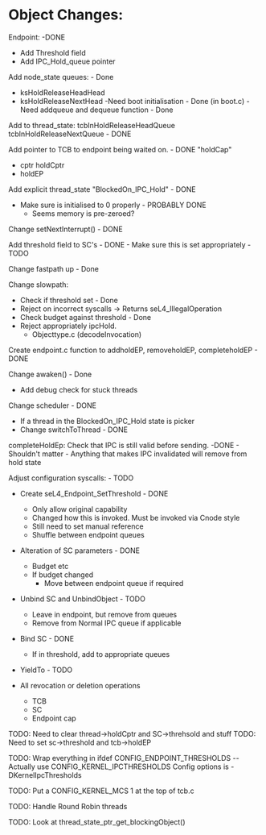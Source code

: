 # Object Changes:
Endpoint: -DONE
- Add Threshold field
- Add IPC_Hold_queue pointer



Add node_state queues: - Done
- ksHoldReleaseHeadHead
- ksHoldReleaseNextHead
-Need boot initialisation - Done (in boot.c)
-Need addqueue and dequeue function - Done

Add to thread_state: tcbInHoldReleaseHeadQueue tcbInHoldReleaseNextQueue - DONE

Add pointer to TCB to endpoint being waited on. - DONE "holdCap"
+ cptr holdCptr
+ holdEP

Add explicit thread_state "BlockedOn_IPC_Hold" - DONE

- Make sure is initialised to 0 properly - PROBABLY DONE
    - Seems memory is pre-zeroed?

Change setNextInterrupt() - DONE

Add threshold field to SC's - DONE
    - Make sure this is set appropriately - TODO



Change fastpath up - Done


Change slowpath:
- Check if threshold set - Done
- Reject on incorrect syscalls -> Returns seL4_IllegalOperation
- Check budget against threshold - Done
- Reject appropriately ipcHold.
    * Objecttype.c  (decodeInvocation)

Create endpoint.c function to addholdEP, removeholdEP, completeholdEP - DONE

Change awaken() - Done
 - Add debug check for stuck threads 

Change scheduler - DONE
 - If a thread in the BlockedOn_IPC_Hold state is picker 
 - Change switchToThread - DONE

completeHoldEp: Check that IPC is still valid before sending. -DONE
    - Shouldn't matter - Anything that makes IPC invalidated will remove from hold state

Adjust configuration syscalls: - TODO
- Create seL4\_Endpoint\_SetThreshold - DONE
    - Only allow original capability
    - Changed how this is invoked. Must be invoked via Cnode style
    - Still need to set manual reference
    - Shuffle between endpoint queues

- Alteration of SC parameters - DONE
    - Budget etc
    - If budget changed
        - Move between endpoint queue if required
- Unbind SC and UnbindObject - TODO
    - Leave in endpoint, but remove from queues
    - Remove from Normal IPC queue if applicable
- Bind SC - DONE
    - If in threshold, add to appropriate queues
- YieldTo - TODO
- All revocation or deletion operations
    - TCB
    - SC
    - Endpoint cap


TODO: Need to clear thread->holdCptr and SC->threhsold and stuff
TODO: Need to set sc->threshold and tcb->holdEP

TODO: Wrap everything in ifdef CONFIG_ENDPOINT_THRESHOLDS
 -- Actually use CONFIG_KERNEL_IPCTHRESHOLDS
Config options is -DKernelIpcThresholds 

TODO: Put a CONFIG_KERNEL_MCS 1 at the top of tcb.c

TODO: Handle Round Robin threads


TODO: Look at thread_state_ptr_get_blockingObject()